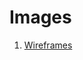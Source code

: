# Images   

1. [Wireframes](https://github.com/boxballoon/education_form_module/tree/master/docs/images/wireframes)      
